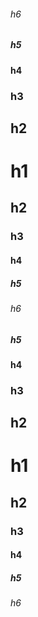 ###### h6

##### h5

#### h4

### h3

## h2

# h1

## h2

### h3

#### h4

##### h5

###### h6

##### h5

#### h4

### h3

## h2

# h1

## h2

### h3

#### h4

##### h5

###### h6

